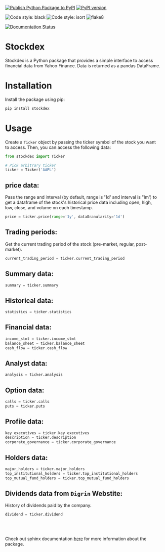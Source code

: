 [![Publish Python Package to PyPI](https://github.com/ahnazary/stockdex/actions/workflows/publish-package.yaml/badge.svg)](https://github.com/ahnazary/stockdex/actions/workflows/publish-package.yaml)
[![PyPI version](https://badge.fury.io/py/stockdex.svg)](https://badge.fury.io/py/stockdex)

![Code style: black](https://img.shields.io/badge/code%20style-black-000000.svg)
![Code style: isort](https://img.shields.io/badge/%20imports-isort-%231674b1?style=flat&labelColor=ef8336)
![flake8](https://img.shields.io/badge/flake8-checked-blue)

[![Documentation Status](https://readthedocs.org/projects/stockdex/badge/?version=latest)](https://ahnazary.github.io/stockdex/)

# Stockdex

Stockdex is a Python package that provides a simple interface to access financial data from Yahoo Finance. Data is returned as a pandas DataFrame.

# Installation 

Install the package using pip:

```bash
pip install stockdex
``` 

# Usage

Create a `Ticker` object by passing the ticker symbol of the stock you want to access. Then, you can access the following data:

```python
from stockdex import Ticker

# Pick arbitrary ticker
ticker = Ticker('AAPL')
```

## price data:
Pass the range and interval (by default, range is '1d' and interval is '1m') to get a dataframe of the stock's historical price data including open, high, low, close, and volume on each timestamp.

```python
price = ticker.price(range='1y', dataGranularity='1d')
```

## Trading periods:
Get the current trading period of the stock (pre-market, regular, post-market).
```python
current_trading_period = ticker.current_trading_period
```

## Summary data:
```python
summary = ticker.summary
```

## Historical data:
```python
statistics = ticker.statistics
```

## Financial data:
```python
income_stmt = ticker.income_stmt
balance_sheet = ticker.balance_sheet
cash_flow = ticker.cash_flow
```

## Analyst data:
```python
analysis = ticker.analysis
```

## Option data:
```python
calls = ticker.calls
puts = ticker.puts
```

## Profile data:
```python
key_executives = ticker.key_executives
description = ticker.description
corporate_governance = ticker.corporate_governance
```

## Holders data:
```python
major_holders = ticker.major_holders
top_institutional_holders = ticker.top_institutional_holders
top_mutual_fund_holders = ticker.top_mutual_fund_holders
```

## Dividends data from `Digrin` Webstite:

History of dividends paid by the company.

```python
dividend = ticker.dividend
```

<br />
<br />

Check out sphinx documentation [here](https://ahnazary.github.io/stockdex/) for more information about the package.